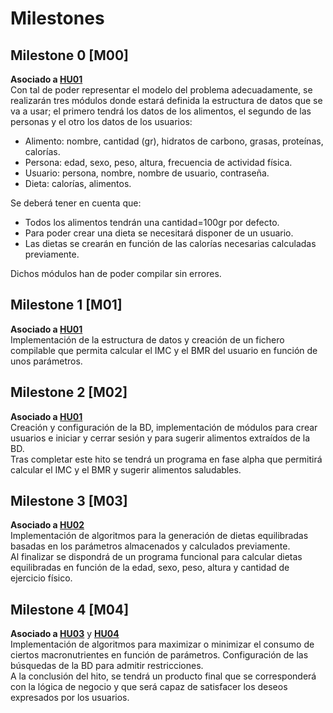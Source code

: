 # Milestones

## Milestone 0 [M00]
**Asociado a [HU01](https://github.com/Gundisalvus2/Wind-of-change/issues/2)** <br/>
Con tal de poder representar el modelo del problema adecuadamente, se realizarán tres módulos donde estará definida la estructura de datos que se va a usar; el primero tendrá los datos de los alimentos, el segundo de las personas y el otro los datos de los usuarios:
- Alimento: nombre, cantidad (gr), hidratos de carbono, grasas, proteínas, calorías.
- Persona: edad, sexo, peso, altura, frecuencia de actividad física.
- Usuario: persona, nombre, nombre de usuario, contraseña.
- Dieta: calorías, alimentos.

Se deberá tener en cuenta que:
- Todos los alimentos tendrán una cantidad=100gr por defecto.
- Para poder crear una dieta se necesitará disponer de un usuario.
- Las dietas se crearán en función de las calorías necesarias calculadas previamente. 

Dichos módulos han de poder compilar sin errores.

## Milestone 1 [M01]
**Asociado a [HU01](https://github.com/Gundisalvus2/Wind-of-change/issues/2)** <br/>
Implementación de la estructura de datos y creación de un fichero compilable que permita calcular el IMC y el BMR del usuario en función de unos parámetros.

## Milestone 2 [M02]
**Asociado a [HU01](https://github.com/Gundisalvus2/Wind-of-change/issues/2)** <br/>
Creación y configuración de la BD, implementación de módulos para crear usuarios e iniciar y cerrar sesión y para sugerir alimentos extraídos de la BD.<br/>
Tras completar este hito se tendrá un programa en fase alpha que permitirá calcular el IMC y el BMR y sugerir alimentos saludables.

## Milestone 3 [M03]
**Asociado a [HU02](https://github.com/Gundisalvus2/Wind-of-change/issues/3)** <br/>
Implementación de algoritmos para la generación de dietas equilibradas basadas en los parámetros almacenados y calculados previamente.<br/>
Al finalizar se dispondrá de un programa funcional para calcular dietas equilibradas en función de la edad, sexo, peso, altura y cantidad de ejercicio físico.

## Milestone 4 [M04]
**Asociado a [HU03](https://github.com/Gundisalvus2/Wind-of-change/issues/4)** y **[HU04](https://github.com/Gundisalvus2/Wind-of-change/issues/5)**<br/>
Implementación de algoritmos para maximizar o minimizar el consumo de ciertos macronutrientes en función de parámetros.
Configuración de las búsquedas de la BD para admitir restricciones. <br/>
A la conclusión del hito, se tendrá un producto final que se corresponderá con la lógica de negocio y que será capaz de satisfacer los deseos expresados por los usuarios.







